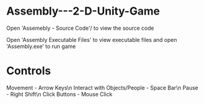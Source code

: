 # Assembly---2-D-Unity-Game

Open 'Assemebly - Source Code'/ to view the source code

Open 'Assembly Executable Files' to view executable files and open 'Assembly.exe' to run game

# Controls

Movement - Arrow Keys\n
Interact with Objects/People - Space Bar\n
Pause - Right Shift\n
Click Buttons - Mouse Click
